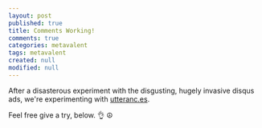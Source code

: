 ```yaml
---
layout: post
published: true
title: Comments Working!
comments: true
categories: metavalent
tags: metavalent
created: null
modified: null
---
```


After a disasterous experiment with the disgusting, hugely invasive disqus ads, we're experimenting with [utteranc.es](https://utteranc.es/). 

Feel free give a try, below. 👌 ☮️
